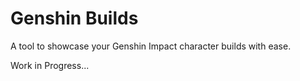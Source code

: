 # Genshin Builds

A tool to showcase your Genshin Impact character builds with ease.

Work in Progress...

